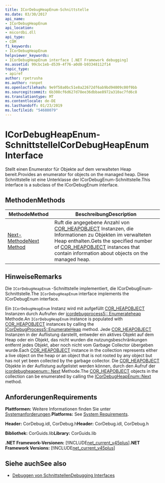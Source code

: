 ```yaml
---
title: ICorDebugHeapEnum-Schnittstelle
ms.date: 03/30/2017
api_name:
- ICorDebugHeapEnum
api_location:
- mscordbi.dll
api_type:
- COM
f1_keywords:
- ICorDebugHeapEnum
helpviewer_keywords:
- ICorDebugHeapEnum interface [.NET Framework debugging]
ms.assetid: 99cbc1eb-d539-4f76-a0d8-b93348112f14
topic_type:
- apiref
author: rpetrusha
ms.author: ronpet
ms.openlocfilehash: 9e9f58a0bc51e8a22672df6ab9bd94009c00f9bb
ms.sourcegitcommit: 6b308cf6d627d78ee36dbbae8972a310ac7fd6c8
ms.translationtype: MT
ms.contentlocale: de-DE
ms.lasthandoff: 01/23/2019
ms.locfileid: "54688079"
---
```

# <a name="icordebugheapenum-interface"></a><span data-ttu-id="11c66-102">ICorDebugHeapEnum-Schnittstelle</span><span class="sxs-lookup"><span data-stu-id="11c66-102">ICorDebugHeapEnum Interface</span></span>
<span data-ttu-id="11c66-103">Stellt einen Enumerator für Objekte auf dem verwalteten Heap bereit.</span><span class="sxs-lookup"><span data-stu-id="11c66-103">Provides an enumerator for objects on the managed heap.</span></span> <span data-ttu-id="11c66-104">Diese Schnittstelle ist eine Unterklasse der ICorDebugEnum-Schnittstelle.</span><span class="sxs-lookup"><span data-stu-id="11c66-104">This interface is a subclass of the ICorDebugEnum interface.</span></span>  
  
## <a name="methods"></a><span data-ttu-id="11c66-105">Methoden</span><span class="sxs-lookup"><span data-stu-id="11c66-105">Methods</span></span>  
  
|<span data-ttu-id="11c66-106">Methode</span><span class="sxs-lookup"><span data-stu-id="11c66-106">Method</span></span>|<span data-ttu-id="11c66-107">Beschreibung</span><span class="sxs-lookup"><span data-stu-id="11c66-107">Description</span></span>|  
|------------|-----------------|  
|[<span data-ttu-id="11c66-108">Next-Methode</span><span class="sxs-lookup"><span data-stu-id="11c66-108">Next Method</span></span>](../../../../docs/framework/unmanaged-api/debugging/icordebugheapenum-next-method.md)|<span data-ttu-id="11c66-109">Ruft die angegebene Anzahl von [COR_HEAPOBJECT](../../../../docs/framework/unmanaged-api/debugging/cor-heapobject-structure.md) Instanzen, die Informationen zu Objekten im verwalteten Heap enthalten.</span><span class="sxs-lookup"><span data-stu-id="11c66-109">Gets the specified number of [COR_HEAPOBJECT](../../../../docs/framework/unmanaged-api/debugging/cor-heapobject-structure.md) instances that contain information about objects on the managed heap.</span></span>|  
  
## <a name="remarks"></a><span data-ttu-id="11c66-110">Hinweise</span><span class="sxs-lookup"><span data-stu-id="11c66-110">Remarks</span></span>  
 <span data-ttu-id="11c66-111">Die `ICorDebugHeapEnum` -Schnittstelle implementiert, die ICorDebugEnum-Schnittstelle.</span><span class="sxs-lookup"><span data-stu-id="11c66-111">The `ICorDebugHeapEnum` interface implements the ICorDebugEnum interface.</span></span>  
  
 <span data-ttu-id="11c66-112">Ein `ICorDebugHeapEnum` Instanz wird mit aufgefüllt [COR_HEAPOBJECT](../../../../docs/framework/unmanaged-api/debugging/cor-heapobject-structure.md) Instanzen durch Aufrufen der [icordebugprocess5:: Enumerateheap](../../../../docs/framework/unmanaged-api/debugging/icordebugprocess5-enumerateheap-method.md) Methode.</span><span class="sxs-lookup"><span data-stu-id="11c66-112">An `ICorDebugHeapEnum` instance is populated with [COR_HEAPOBJECT](../../../../docs/framework/unmanaged-api/debugging/cor-heapobject-structure.md) instances by calling the [ICorDebugProcess5::EnumerateHeap](../../../../docs/framework/unmanaged-api/debugging/icordebugprocess5-enumerateheap-method.md) method.</span></span> <span data-ttu-id="11c66-113">Jede [COR_HEAPOBJECT](../../../../docs/framework/unmanaged-api/debugging/cor-heapobject-structure.md) Instanzen in der Auflistung darstellt, entweder ein aktives Objekt auf dem Heap oder ein Objekt, das nicht wurden die nutzungsbeschränkungen entfernt jedes Objekt, aber noch nicht vom Garbage Collector übergeben wurde.</span><span class="sxs-lookup"><span data-stu-id="11c66-113">Each [COR_HEAPOBJECT](../../../../docs/framework/unmanaged-api/debugging/cor-heapobject-structure.md) instance in the collection represents either a live object on the heap or an object that is not rooted by any object but has not yet been collected by the garbage collector.</span></span> <span data-ttu-id="11c66-114">Die [COR_HEAPOBJECT](../../../../docs/framework/unmanaged-api/debugging/cor-heapobject-structure.md) Objekte in der Auflistung aufgelistet werden können, durch den Aufruf der [icordebugheapenum:: Next](../../../../docs/framework/unmanaged-api/debugging/icordebugheapenum-next-method.md) Methode.</span><span class="sxs-lookup"><span data-stu-id="11c66-114">The [COR_HEAPOBJECT](../../../../docs/framework/unmanaged-api/debugging/cor-heapobject-structure.md) objects in the collection can be enumerated by calling the [ICorDebugHeapEnum::Next](../../../../docs/framework/unmanaged-api/debugging/icordebugheapenum-next-method.md) method.</span></span>  
  
## <a name="requirements"></a><span data-ttu-id="11c66-115">Anforderungen</span><span class="sxs-lookup"><span data-stu-id="11c66-115">Requirements</span></span>  
 <span data-ttu-id="11c66-116">**Plattformen:** Weitere Informationen finden Sie unter [Systemanforderungen](../../../../docs/framework/get-started/system-requirements.md).</span><span class="sxs-lookup"><span data-stu-id="11c66-116">**Platforms:** See [System Requirements](../../../../docs/framework/get-started/system-requirements.md).</span></span>  
  
 <span data-ttu-id="11c66-117">**Header:** CorDebug.idl, CorDebug.h</span><span class="sxs-lookup"><span data-stu-id="11c66-117">**Header:** CorDebug.idl, CorDebug.h</span></span>  
  
 <span data-ttu-id="11c66-118">**Bibliothek:** CorGuids.lib</span><span class="sxs-lookup"><span data-stu-id="11c66-118">**Library:** CorGuids.lib</span></span>  
  
 <span data-ttu-id="11c66-119">**.NET Framework-Versionen:** [!INCLUDE[net_current_v45plus](../../../../includes/net-current-v45plus-md.md)]</span><span class="sxs-lookup"><span data-stu-id="11c66-119">**.NET Framework Versions:** [!INCLUDE[net_current_v45plus](../../../../includes/net-current-v45plus-md.md)]</span></span>  
  
## <a name="see-also"></a><span data-ttu-id="11c66-120">Siehe auch</span><span class="sxs-lookup"><span data-stu-id="11c66-120">See also</span></span>
- [<span data-ttu-id="11c66-121">Debuggen von Schnittstellen</span><span class="sxs-lookup"><span data-stu-id="11c66-121">Debugging Interfaces</span></span>](../../../../docs/framework/unmanaged-api/debugging/debugging-interfaces.md)
